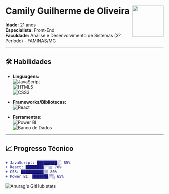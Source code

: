 # Camily Guilherme de Oliveira <img src="https://cdn.picrew.me/shareImg/org/202502/338224_7wcuPpj5.png" align="right" width="100"/>
**Idade:** 21 anos  
**Especialista:** Front-End  
**Faculdade:** Análise e Desenvolvimento de Sistemas (3º Período) - FAMINAS/MG  

---

## 🛠 Habilidades
- **Linguagens:**  
  ![JavaScript](https://img.shields.io/badge/-JavaScript-F7DF1E?style=flat&logo=javascript&logoColor=000)  
  ![HTML5](https://img.shields.io/badge/-HTML5-E34F26?style=flat&logo=html5&logoColor=fff)  
  ![CSS3](https://img.shields.io/badge/-CSS3-1572B6?style=flat&logo=css3&logoColor=fff)  

- **Frameworks/Bibliotecas:**  
  ![React](https://img.shields.io/badge/-React-61DAFB?style=flat&logo=react&logoColor=000)  

- **Ferramentas:**  
  ![Power BI](https://img.shields.io/badge/-PowerBI-F2C811?style=flat&logo=powerbi&logoColor=000)  
  ![Banco de Dados](https://img.shields.io/badge/-SQL-4479A1?style=flat&logo=mysql&logoColor=fff)  

---

## 📈 Progresso Técnico
```diff
+ JavaScript: █████████░░ 85%
+ React: ████████░░░░ 70%
+ CSS: ██████████░░ 80%
+ Power BI: ███████░░░ 65%
```
![Anurag's GitHub stats](https://github-readme-stats.vercel.app/api?username=anuraghazra&show_icons=true&theme=radical)
